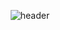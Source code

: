 <div align="center">

  ![header](https://capsule-render.vercel.app/api?type=slice&text=sumlnsu&color=timeGradient&height=200&animation=fadeIn&desc=RecSys%20AI%20Engineer&fontSize=64&descSize=24&rotate=13&fontAlign=80&fontAlignY=39&descAlign=51&descAlignY=43)
</div>
